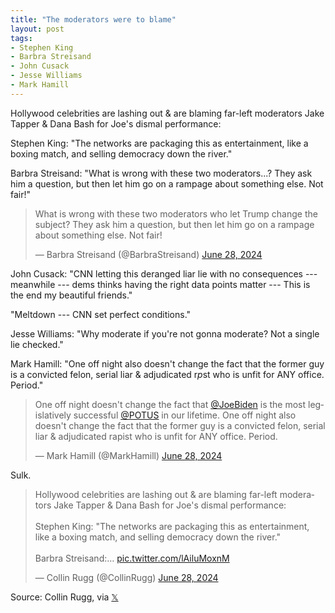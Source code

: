```yaml
---
title: "The moderators were to blame"
layout: post
tags:
- Stephen King
- Barbra Streisand
- John Cusack
- Jesse Williams
- Mark Hamill
---
```


Hollywood celebrities are lashing out & are blaming far-left moderators Jake Tapper & Dana Bash for Joe's dismal performance:

Stephen King: "The networks are packaging this as entertainment, like a boxing match, and selling democracy down the river."

Barbra Streisand: "What is wrong with these two moderators...? They ask him a question, but then let him go on a rampage about something else. Not fair!"

<blockquote class="twitter-tweet"><p lang="en" dir="ltr">What is wrong with these two moderators who let Trump change the subject? They ask him a question, but then let him go on a rampage about something else. Not fair!</p>&mdash; Barbra Streisand (@BarbraStreisand) <a href="https://twitter.com/BarbraStreisand/status/1806512635200102768?ref_src=twsrc%5Etfw">June 28, 2024</a></blockquote>

John Cusack: "CNN letting this deranged liar lie with no consequences --- meanwhile --- dems thinks having the right data points matter --- This is the end my beautiful friends."

"Meltdown --- CNN set perfect conditions."

Jesse Williams: "Why moderate if you're not gonna moderate? Not a single lie checked."

Mark Hamill: "One off night also doesn't change the fact that the former guy is a convicted felon, serial liar & adjudicated r*p*st who is unfit for ANY office. Period."

<blockquote class="twitter-tweet"><p lang="en" dir="ltr">One off night doesn&#39;t change the fact that <a href="https://twitter.com/JoeBiden?ref_src=twsrc%5Etfw">@JoeBiden</a> is the most legislatively successful <a href="https://twitter.com/POTUS?ref_src=twsrc%5Etfw">@POTUS</a> in our lifetime. One off night also doesn&#39;t change the fact that the former guy is a convicted felon, serial liar &amp; adjudicated rapist who is unfit for ANY office. Period.</p>&mdash; Mark Hamill (@MarkHamill) <a href="https://twitter.com/MarkHamill/status/1806537884159369446?ref_src=twsrc%5Etfw">June 28, 2024</a></blockquote>

Sulk.

<blockquote class="twitter-tweet"><p lang="en" dir="ltr">Hollywood celebrities are lashing out &amp; are blaming far-left moderators Jake Tapper &amp; Dana Bash for Joe&#39;s dismal performance: <br> <br>Stephen King: &quot;The networks are packaging this as entertainment, like a boxing match, and selling democracy down the river.&quot; <br><br>Barbra Streisand:… <a href="https://t.co/lAiluMoxnM">pic.twitter.com/lAiluMoxnM</a></p>&mdash; Collin Rugg (@CollinRugg) <a href="https://twitter.com/CollinRugg/status/1806712500920180755?ref_src=twsrc%5Etfw">June 28, 2024</a></blockquote>

Source: Collin Rugg, via [𝕏](https://x.com)

<script async src="https://platform.twitter.com/widgets.js" charset="utf-8"></script>
